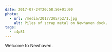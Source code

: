 ```yaml
---
date: 2017-07-24T20:58:56+01:00
photo:
  - url: /media/2017/205/p2/1.jpg
    alt: Piles of scrap metal on Newhaven dock.
tags:
  - i4pS1
---
```


Welcome to Newhaven.
